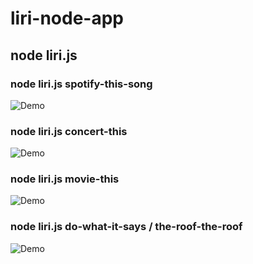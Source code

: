 # liri-node-app


## node liri.js

### node liri.js spotify-this-song
![Demo](https://user-images.githubusercontent.com/43594007/51878271-12638500-233d-11e9-960a-7a05089bb957.gif)


### node liri.js concert-this
![Demo](https://user-images.githubusercontent.com/43594007/51878446-ac2b3200-233d-11e9-86bd-2abae8c5339a.gif)



### node liri.js movie-this 
![Demo](https://user-images.githubusercontent.com/43594007/51878573-23f95c80-233e-11e9-92f5-7f58f9b684aa.gif)



### node liri.js do-what-it-says / the-roof-the-roof
![Demo](https://user-images.githubusercontent.com/43594007/51878656-66bb3480-233e-11e9-9cd4-51dbc42bd2c5.gif)
